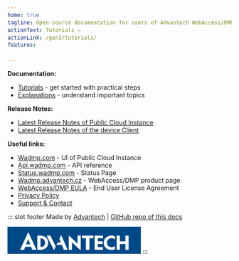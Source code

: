 ```yaml
---
home: true
tagline: Open-source documentation for users of Advantech WebAccess/DMP software
actionText: Tutorials →
actionLink: /gen3/tutorials/
features:

---
```


**Documentation:**
  * [Tutorials](/gen3/tutorials/) - get started with practical steps
  * [Explanations](/gen3/explanations/) - understand important topics
  
**Release Notes:**
  * [Latest Release Notes of Public Cloud Instance](/gen3/release-notes/)
  * [Latest Release Notes of the device Client](/gen3/client/)

**Useful links:**
* [Wadmp.com](https://wadmp.com) - UI of Public Cloud Instance
* [Api.wadmp.com](https://api.wadmp.com) - API reference
* [Status.wadmp.com](https://status.wadmp.com) - Status Page
* [Wadmp.advantech.cz](https://wadmp.advantech.cz) - WebAccess/DMP product page
* [WebAccess/DMP EULA](/eula.html) - End User License Agreement
* [Privacy Policy](/privacy-policy.html)
* [Support & Contact](/contact/)  

::: slot footer
Made by [Advantech](https://icr.advantech.cz) | [GitHub repo of this docs](https://github.com/wadmp/wadmp.github.io)

<img src="./advantech.png" width="300">
:::


